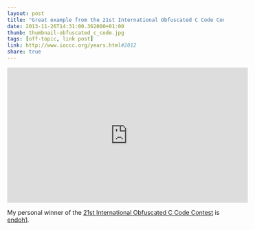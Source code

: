 ```yaml
---
layout: post
title: "Great example from the 21st International Obfuscated C Code Contest (IOCC2012)"
date: 2013-11-26T14:31:00.362000+01:00 
thumb: thumbnail-obfuscated_c_code.jpg
tags: [off-topic, link post]
link: http://www.ioccc.org/years.html#2012
share: true
---
```


<script src="https://ajax.googleapis.com/ajax/libs/jquery/1.10.2/jquery.min.js"></script>
<script src="https://techblog.lankes.org/assets/js/jquery.fitvids.js"></script>
<script>
	$(".container").fitVids();
</script>
<iframe width="560" height="315" src="https://www.youtube.com/embed/QMYfkOtYYlg?autoplay=1" frameborder="0"> </iframe>

My personal winner of the [21st International Obfuscated C Code Contest](http://www.ioccc.org/years.html#2012) is [endoh1](https://www.youtube.com/watch?v=QMYfkOtYYlg).
